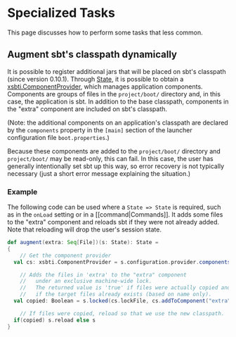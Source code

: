 [State]: http://harrah.github.com/xsbt/latest/api/sbt/State$.html
[xsbti.ComponentProvider]: http://harrah.github.com/xsbt/latest/api/xsbti/ComponentProvider.html

# Specialized Tasks

This page discusses how to perform some tasks that less common.

## Augment sbt's classpath dynamically

It is possible to register additional jars that will be placed on sbt's classpath (since version 0.10.1).
Through [State], it is possible to obtain a [xsbti.ComponentProvider], which manages application components.
Components are groups of files in the `project/boot/` directory and, in this case, the application is sbt.
In addition to the base classpath, components in the "extra" component are included on sbt's classpath.

(Note: the additional components on an application's classpath are declared by the `components` property in the `[main]` section of the launcher configuration file `boot.properties`.)

Because these components are added to the `project/boot/` directory and `project/boot/` may be read-only, this can fail.
In this case, the user has generally intentionally set sbt up this way, so error recovery is not typically necessary (just a short error message explaining the situation.)

### Example

The following code can be used where a `State => State` is required, such as in the `onLoad` setting or in a [[command|Commands]].
It adds some files to the "extra" component and reloads sbt if they were not already added.
Note that reloading will drop the user's session state.

```scala
def augment(extra: Seq[File])(s: State): State =
{
    // Get the component provider
  val cs: xsbti.ComponentProvider = s.configuration.provider.components()

    // Adds the files in 'extra' to the "extra" component
    //   under an exclusive machine-wide lock.
    //   The returned value is 'true' if files were actually copied and 'false'
    //   if the target files already exists (based on name only).
  val copied: Boolean = s.locked(cs.lockFile, cs.addToComponent("extra", extra.toArray))

    // If files were copied, reload so that we use the new classpath.
  if(copied) s.reload else s
}
```

